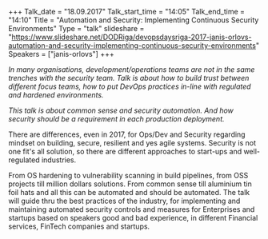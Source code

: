 +++
Talk_date = "18.09.2017"
Talk_start_time = "14:05"
Talk_end_time = "14:10"
Title = "Automation and Security: Implementing Continuous Security Environments"
Type = "talk"
slideshare = "https://www.slideshare.net/DODRiga/devopsdaysriga-2017-janis-orlovs-automation-and-security-implementing-continuous-security-environments"
Speakers = ["janis-orlovs"]
+++

<p><em>In many organisations, development/operations teams are not in the same trenches with the security team. Talk is about how to build trust between different focus teams, how to put DevOps practices in-line with regulated and hardened environments.</em></p>

<p><em>This talk is about common sense and security automation. And how security should be a requirement in each production deployment.</em></p>

<p>There are differences, even in 2017, for Ops/Dev and Security regarding mindset on building, secure, resilient and yes agile systems. Security is not one fit's all solution, so there are different approaches to start-ups and well-regulated industries.</p>

<p>From OS hardening to vulnerability scanning in build pipelines, from OSS projects till million dollars solutions. From common sense till aluminium tin foil hats and all this can be automated and should be automated.
The talk will guide thru the best practices of the industry, for implementing and maintaining automated security controls and measures for Enterprises and startups based on speakers good and bad experience, in different Financial services, FinTech companies and startups.</p>